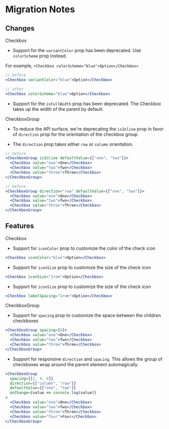 # Migration Notes

## Changes

Checkbox

- Support for the `variantColor` prop has been deprecated. Use `colorScheme` prop instead.

For example, `<Checkbox colorScheme="blue">Option</Checkbox>`

```jsx
// before
<Checkbox variantColor="blue">Option</Checkbox>

// after
<Checkbox colorScheme="blue">Option</Checkbox>
```

- Support for the `isFullWidth` prop has been deprecated. The Checkbox takes up the
  width of the parent by default.

CheckboxGroup

- To reduce the API surface, we're deprecating the `isInline` prop in favor of `direction` prop for the orientation of the checkbox group

- The `direction` prop takes either `row` or `column` orientation.

```jsx
// before
<CheckboxGroup isInline defaultValue={["one", "two"]}>
  <Checkbox value="one">One</Checkbox>
  <Checkbox value="two">Two</Checkbox>
  <Checkbox value="three">Three</Checkbox>
</CheckboxGroup>

// before
<CheckboxGroup direction="row" defaultValue={["one", "two"]}>
  <Checkbox value="one">One</Checkbox>
  <Checkbox value="two">Two</Checkbox>
  <Checkbox value="three">Three</Checkbox>
</CheckboxGroup>
```

## Features

Checkbox

- Support for `iconColor` prop to customize the color of the check icon

```jsx
<Checkbox iconColor="blue">Option</Checkbox>
```

- Support for `iconSize` prop to customize the size of the check icon

```jsx
<Checkbox iconSize="1rem">Option</Checkbox>
```

- Support for `iconSize` prop to customize the size of the check icon

```jsx
<Checkbox labelSpacing="1rem">Option</Checkbox>
```

CheckboxGroup

- Support for `spacing` prop to customize the space between the children checkboxes

```jsx
<CheckboxGroup spacing={6}>
  <Checkbox value="one">One</Checkbox>
  <Checkbox value="two">Two</Checkbox>
  <Checkbox value="three">Three</Checkbox>
</CheckboxGroup>
```

- Support for responsive `direction` and `spacing`. This allows the group of checkboxes wrap around the parent element automagically.

```jsx
<CheckboxGroup
  spacing={[2, 4, 6]}
  direction={["column", "row"]}
  defaultValue={["one", "two"]}
  onChange={value => console.log(value)}
>
  <Checkbox value="one">One</Checkbox>
  <Checkbox value="two">Two</Checkbox>
  <Checkbox value="three">Three</Checkbox>
  <Checkbox value="four">Four</Checkbox>
</CheckboxGroup>
```
